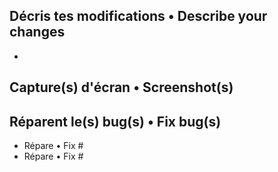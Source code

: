 ## Décris tes modifications • Describe your changes

-

## Capture(s) d'écran • Screenshot(s)

## Réparent le(s) bug(s) • Fix bug(s)

- Répare • Fix #
- Répare • Fix #
